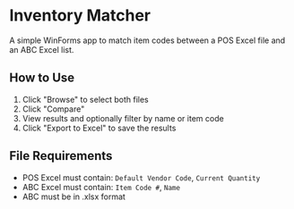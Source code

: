 # Inventory Matcher

A simple WinForms app to match item codes between a POS Excel file and an ABC Excel list.

## How to Use

1. Click "Browse" to select both files
2. Click "Compare"
3. View results and optionally filter by name or item code
4. Click "Export to Excel" to save the results

## File Requirements

- POS Excel must contain: `Default Vendor Code`, `Current Quantity`
- ABC Excel must contain: `Item Code #`, `Name`
- ABC must be in .xlsx format
